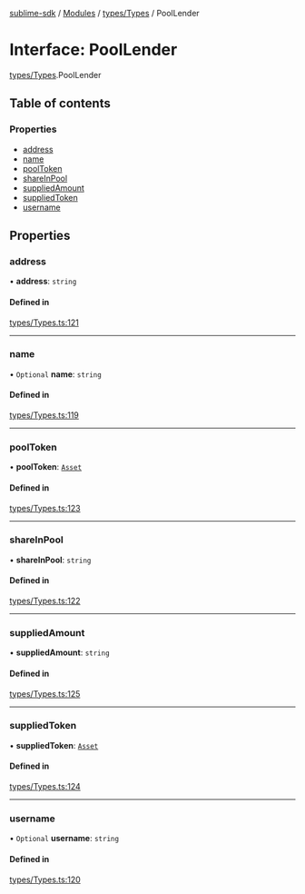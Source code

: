 [sublime-sdk](../README.md) / [Modules](../modules.md) / [types/Types](../modules/types_Types.md) / PoolLender

# Interface: PoolLender

[types/Types](../modules/types_Types.md).PoolLender

## Table of contents

### Properties

- [address](types_Types.PoolLender.md#address)
- [name](types_Types.PoolLender.md#name)
- [poolToken](types_Types.PoolLender.md#pooltoken)
- [shareInPool](types_Types.PoolLender.md#shareinpool)
- [suppliedAmount](types_Types.PoolLender.md#suppliedamount)
- [suppliedToken](types_Types.PoolLender.md#suppliedtoken)
- [username](types_Types.PoolLender.md#username)

## Properties

### address

• **address**: `string`

#### Defined in

[types/Types.ts:121](https://github.com/akshay111meher/sublime-sdk/blob/14369ff/src/types/Types.ts#L121)

___

### name

• `Optional` **name**: `string`

#### Defined in

[types/Types.ts:119](https://github.com/akshay111meher/sublime-sdk/blob/14369ff/src/types/Types.ts#L119)

___

### poolToken

• **poolToken**: [`Asset`](types_Types.Asset.md)

#### Defined in

[types/Types.ts:123](https://github.com/akshay111meher/sublime-sdk/blob/14369ff/src/types/Types.ts#L123)

___

### shareInPool

• **shareInPool**: `string`

#### Defined in

[types/Types.ts:122](https://github.com/akshay111meher/sublime-sdk/blob/14369ff/src/types/Types.ts#L122)

___

### suppliedAmount

• **suppliedAmount**: `string`

#### Defined in

[types/Types.ts:125](https://github.com/akshay111meher/sublime-sdk/blob/14369ff/src/types/Types.ts#L125)

___

### suppliedToken

• **suppliedToken**: [`Asset`](types_Types.Asset.md)

#### Defined in

[types/Types.ts:124](https://github.com/akshay111meher/sublime-sdk/blob/14369ff/src/types/Types.ts#L124)

___

### username

• `Optional` **username**: `string`

#### Defined in

[types/Types.ts:120](https://github.com/akshay111meher/sublime-sdk/blob/14369ff/src/types/Types.ts#L120)

